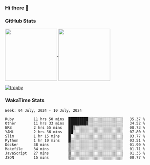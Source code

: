 ### Hi there 👋

### GitHub Stats

<a href="https://github.com/anuraghazra/github-readme-stats">
  <img align="center" height="170px" src="https://github-readme-stats.vercel.app/api/top-langs/?username=tksfjt1024&layout=compact&count_private=true&show_icons=true&show_icons=true&theme=graywhite" />
</a>
<a href="https://github.com/anuraghazra/github-readme-stats">
  <img align="center" height="170px" src="https://github-readme-stats.vercel.app/api?username=tksfjt1024&count_private=true&show_icons=true&show_icons=true&theme=graywhite" />
</a>

[![trophy](https://github-profile-trophy.vercel.app/?username=tksfjt1024)](https://github.com/ryo-ma/github-profile-trophy)

### WakaTime Stats

<!--START_SECTION:waka-->
```text
Week: 04 July, 2024 - 10 July, 2024

Ruby         11 hrs 50 mins  █████████░░░░░░░░░░░░░░░░   35.37 % 
Other        11 hrs 33 mins  ████████▓░░░░░░░░░░░░░░░░   34.52 % 
ERB          2 hrs 55 mins   ██▒░░░░░░░░░░░░░░░░░░░░░░   08.73 % 
YAML         2 hrs 36 mins   ██░░░░░░░░░░░░░░░░░░░░░░░   07.80 % 
Slim         1 hr 15 mins    █░░░░░░░░░░░░░░░░░░░░░░░░   03.77 % 
Python       1 hr 10 mins    █░░░░░░░░░░░░░░░░░░░░░░░░   03.51 % 
Docker       38 mins         ▒░░░░░░░░░░░░░░░░░░░░░░░░   01.90 % 
Makefile     34 mins         ▒░░░░░░░░░░░░░░░░░░░░░░░░   01.71 % 
JavaScript   27 mins         ▒░░░░░░░░░░░░░░░░░░░░░░░░   01.35 % 
JSON         15 mins         ▒░░░░░░░░░░░░░░░░░░░░░░░░   00.77 % 
```
<!--END_SECTION:waka-->
